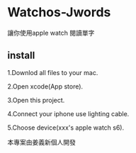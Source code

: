 # Watchos-Jwords
讓你使用apple watch 閱讀單字
## install
1.Downlod all files to your mac.

2.Open xcode(App store).

3.Open this project.

4.Connect your iphone use lighting cable.

5.Choose device(xxx's apple watch s6).

本專案由姜義新個人開發
